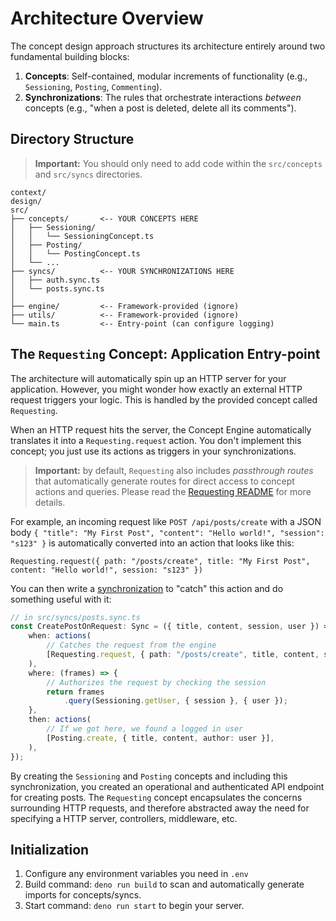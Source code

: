 # Architecture Overview

The concept design approach structures its architecture entirely around two fundamental building blocks:

1.  **Concepts**: Self-contained, modular increments of functionality (e.g., `Sessioning`, `Posting`, `Commenting`).
2.  **Synchronizations**: The rules that orchestrate interactions *between* concepts (e.g., "when a post is deleted, delete all its comments").

## Directory Structure

> **Important:** You should only need to add code within the `src/concepts` and `src/syncs` directories.

```
context/
design/
src/
├── concepts/       <-- YOUR CONCEPTS HERE
│   ├── Sessioning/
│   │   └── SessioningConcept.ts
│   ├── Posting/
│   │   └── PostingConcept.ts
│   └── ...
├── syncs/          <-- YOUR SYNCHRONIZATIONS HERE
│   ├── auth.sync.ts
│   └── posts.sync.ts
│
├── engine/         <-- Framework-provided (ignore)
├── utils/          <-- Framework-provided (ignore)
└── main.ts         <-- Entry-point (can configure logging)
```

## The `Requesting` Concept: Application Entry-point

The architecture will automatically spin up an HTTP server for your application. However, you might wonder how exactly an external HTTP request triggers your logic. This is handled by the provided concept called `Requesting`.

When an HTTP request hits the server, the Concept Engine automatically translates it into a `Requesting.request` action. You don't implement this concept; you just use its actions as triggers in your synchronizations.

> **Important:** by default, `Requesting` also includes *passthrough routes* that automatically generate routes for direct access to concept actions and queries. Please read the [Requesting README](../../src/concepts/Requesting/README.md) for more details.

For example, an incoming request like `POST /api/posts/create` with a JSON body `{ "title": "My First Post", "content": "Hello world!", "session": "s123" }` is automatically converted into an action that looks like this:

`Requesting.request({ path: "/posts/create", title: "My First Post", content: "Hello world!", session: "s123" })`

You can then write a [synchronization](implementing-synchronizations.md) to "catch" this action and do something useful with it:

```typescript
// in src/syncs/posts.sync.ts
const CreatePostOnRequest: Sync = ({ title, content, session, user }) => ({
    when: actions(
        // Catches the request from the engine
        [Requesting.request, { path: "/posts/create", title, content, session }, {}],
    ),
    where: (frames) => {
        // Authorizes the request by checking the session
        return frames
            .query(Sessioning.getUser, { session }, { user });
    },
    then: actions(
        // If we got here, we found a logged in user
        [Posting.create, { title, content, author: user }],
    ),
});
```

By creating the `Sessioning` and `Posting` concepts and including this synchronization, you created an operational and authenticated API endpoint for creating posts. The `Requesting` concept encapsulates the concerns surrounding HTTP requests, and therefore abstracted away the need for specifying a HTTP server, controllers, middleware, etc.

## Initialization

1. Configure any environment variables you need in `.env`
2. Build command: `deno run build` to scan and automatically generate imports for concepts/syncs.
3. Start command: `deno run start` to begin your server.
